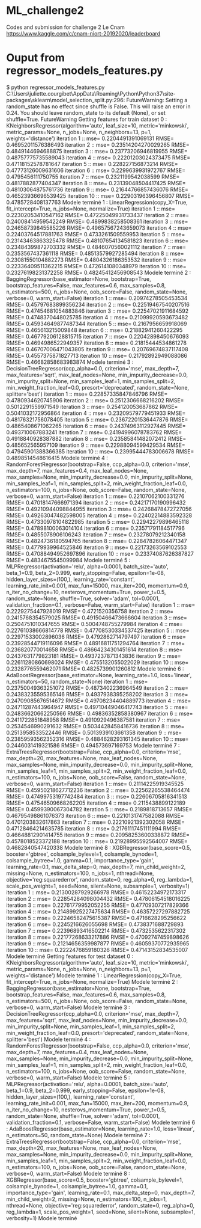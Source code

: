 # ML_challenge2
Codes and submission for challenge 2 Le Cnam https://www.kaggle.com/c/cnam-niort-20192020/leaderboard



# Ouput from regressor_models_features.py

$ python regressor_models_features.py
C:\Users\juliette.courgibet\AppData\Roaming\Python\Python37\site-packages\sklearn\model_selection\_split.py:296: FutureWarning: Setting a random_state has no effect since shuffle is False. This will raise an error in 0.24. You should leave random_state to its default (None), or set shuffle=True.
  FutureWarning
Getting features for train dataset
0  :  KNeighborsRegressor(algorithm='auto', leaf_size=10, metric='minkowski',
                    metric_params=None, n_jobs=None, n_neighbors=13, p=1,
                    weights='distance')
iteration  1  :: mse= 0.2204491391069131  RMSE= 0.46952011576386493
iteration  2  :: mse= 0.23514204270029265  RMSE= 0.4849144694688875
iteration  3  :: mse= 0.23773206946819955  RMSE= 0.48757775735589043
iteration  4  :: mse= 0.22201203024373475  RMSE= 0.47118152578781647
iteration  5  :: mse= 0.228227156873214  RMSE= 0.47773126009631606
iteration  6  :: mse= 0.2299639931972767  RMSE= 0.4795456111750755
iteration  7  :: mse= 0.2321199542038599  RMSE= 0.4817882877404347
iteration  8  :: mse= 0.23139048504417425  RMSE= 0.48103064875761736
iteration  9  :: mse= 0.21644766857436076  RMSE= 0.46523936696539425
iteration  10  :: mse= 0.22903196396456807  RMSE= 0.4785728408137763
Modele terminé
1  :  LinearRegression(copy_X=True, fit_intercept=True, n_jobs=None, normalize=True)
iteration  1  :: mse= 0.22302053410547162  RMSE= 0.47225049931733437
iteration  2  :: mse= 0.24008414959542249  RMSE= 0.4899838258508361
iteration  3  :: mse= 0.24658739845585226  RMSE= 0.49657567243659073
iteration  4  :: mse= 0.22403764517881763  RMSE= 0.4733261509559953
iteration  5  :: mse= 0.23143463863325478  RMSE= 0.48107654134581823
iteration  6  :: mse= 0.23484399872703332  RMSE= 0.4846070560021112
iteration  7  :: mse= 0.2353567437361118  RMSE= 0.48513579927285494
iteration  8  :: mse= 0.23081550104882273  RMSE= 0.4804326186353532
iteration  9  :: mse= 0.22336409511362215  RMSE= 0.4726141080348979
iteration  10  :: mse= 0.23276198231372258  RMSE= 0.48245412456908543
Modele terminé
2  :  BaggingRegressor(base_estimator=None, bootstrap=True, bootstrap_features=False,
                 max_features=0.6, max_samples=0.8, n_estimators=500,
                 n_jobs=None, oob_score=False, random_state=None, verbose=0,
                 warm_start=False)
iteration  1  :: mse= 0.20974278505453534  RMSE= 0.45797683899356234
iteration  2  :: mse= 0.22519467540207516  RMSE= 0.47454681054883846
iteration  3  :: mse= 0.22547021911684592  RMSE= 0.4748370448025785
iteration  4  :: mse= 0.21099920593673482  RMSE= 0.45934649877487344
iteration  5  :: mse= 0.2167956659918069  RMSE= 0.465613215009848
iteration  6  :: mse= 0.21882941260422295  RMSE= 0.46779206128815715
iteration  7  :: mse= 0.22042898450676093  RMSE= 0.4694986522949357
iteration  8  :: mse= 0.21815444534861278  RMSE= 0.46707006471043805
iteration  9  :: mse= 0.20769674837117408  RMSE= 0.4557375871827713
iteration  10  :: mse= 0.21792892949088086  RMSE= 0.46682858683983874
Modele terminé
3  :  DecisionTreeRegressor(ccp_alpha=0.0, criterion='mse', max_depth=7,
                      max_features='sqrt', max_leaf_nodes=None,
                      min_impurity_decrease=0.0, min_impurity_split=None,
                      min_samples_leaf=1, min_samples_split=2,
                      min_weight_fraction_leaf=0.0, presort='deprecated',
                      random_state=None, splitter='best')
iteration  1  :: mse= 0.22857335847846796  RMSE= 0.4780934620745906
iteration  2  :: mse= 0.2512306668216202  RMSE= 0.5012291559971549
iteration  3  :: mse= 0.254120053687862  RMSE= 0.5041032172956864
iteration  4  :: mse= 0.23209579779451933  RMSE= 0.48176321756078405
iteration  5  :: mse= 0.23672201536447876  RMSE= 0.4865408671062265
iteration  6  :: mse= 0.24374963112927445  RMSE= 0.493710067883241
iteration  7  :: mse= 0.24194996078783762  RMSE= 0.4918840928387882
iteration  8  :: mse= 0.23585841482072412  RMSE= 0.485652565957109
iteration  9  :: mse= 0.22988094599429534  RMSE= 0.47945901388366385
iteration  10  :: mse= 0.23995444783006678  RMSE= 0.4898514548616415
Modele terminé
4  :  RandomForestRegressor(bootstrap=False, ccp_alpha=0.0, criterion='mse',
                      max_depth=7, max_features=0.4, max_leaf_nodes=None,
                      max_samples=None, min_impurity_decrease=0.0,
                      min_impurity_split=None, min_samples_leaf=1,
                      min_samples_split=2, min_weight_fraction_leaf=0.0,
                      n_estimators=100, n_jobs=None, oob_score=False,
                      random_state=None, verbose=0, warm_start=False)
iteration  1  :: mse= 0.22107062100331276  RMSE= 0.47018147666971394
iteration  2  :: mse= 0.24217170190996432  RMSE= 0.49210944098844955
iteration  3  :: mse= 0.24268478472727056  RMSE= 0.49263047482598005
iteration  4  :: mse= 0.22402214883592328  RMSE= 0.47330978104822985
iteration  5  :: mse= 0.22942279896465118  RMSE= 0.47898100063014104
iteration  6  :: mse= 0.23571791184517796  RMSE= 0.4855078906106243
iteration  7  :: mse= 0.23278079212340158  RMSE= 0.4824736180594765
iteration  8  :: mse= 0.22847826064471347  RMSE= 0.4779939964525846
iteration  9  :: mse= 0.22173263569102553  RMSE= 0.47088494952697896
iteration  10  :: mse= 0.23374087626387827  RMSE= 0.4834675545099984
Modele terminé
5  :  MLPRegressor(activation='relu', alpha=0.0001, batch_size='auto', beta_1=0.9,
             beta_2=0.999, early_stopping=False, epsilon=1e-08,
             hidden_layer_sizes=(100,), learning_rate='constant',
             learning_rate_init=0.001, max_fun=15000, max_iter=200,
             momentum=0.9, n_iter_no_change=10, nesterovs_momentum=True,
             power_t=0.5, random_state=None, shuffle=True, solver='adam',
             tol=0.0001, validation_fraction=0.1, verbose=False,
             warm_start=False)
iteration  1  :: mse= 0.2229275447928019  RMSE= 0.4721520356758
iteration  2  :: mse= 0.2415768354579025  RMSE= 0.49150466473666604
iteration  3  :: mse= 0.2504751010347655  RMSE= 0.5004748755279984
iteration  4  :: mse= 0.22761038666814778  RMSE= 0.47708530334537425
iteration  5  :: mse= 0.22971533002896036  RMSE= 0.4792862714797497
iteration  6  :: mse= 0.23928544719116096  RMSE= 0.48916811751294764
iteration  7  :: mse= 0.236820770014658  RMSE= 0.48664234301451614
iteration  8  :: mse= 0.2437631779823181  RMSE= 0.4937237871343836
iteration  9  :: mse= 0.22611280860698024  RMSE= 0.4755132055022029
iteration  10  :: mse= 0.2328776559462071  RMSE= 0.4825739901260812
Modele terminé
6  :  AdaBoostRegressor(base_estimator=None, learning_rate=1.0, loss='linear',
                  n_estimators=50, random_state=None)
iteration  1  :: mse= 0.23750049363251072  RMSE= 0.4873402236964549
iteration  2  :: mse= 0.24383235595365146  RMSE= 0.4937938395258202
iteration  3  :: mse= 0.24709085676514672  RMSE= 0.49708234404889773
iteration  4  :: mse= 0.24711287443964947  RMSE= 0.49710449046417743
iteration  5  :: mse= 0.24836620662250566  RMSE= 0.49836352858380967
iteration  6  :: mse= 0.2411722851848958  RMSE= 0.4910929496387581
iteration  7  :: mse= 0.2534546990291632  RMSE= 0.5034428458416736
iteration  8  :: mse= 0.2513958533522446  RMSE= 0.5013939103661358
iteration  9  :: mse= 0.23859593562352316  RMSE= 0.4884628293161345
iteration  10  :: mse= 0.2446031419321586  RMSE= 0.494573697169753
Modele terminé
7  :  ExtraTreesRegressor(bootstrap=False, ccp_alpha=0.0, criterion='mse',
                    max_depth=20, max_features=None, max_leaf_nodes=None,
                    max_samples=None, min_impurity_decrease=0.0,
                    min_impurity_split=None, min_samples_leaf=1,
                    min_samples_split=2, min_weight_fraction_leaf=0.0,
                    n_estimators=100, n_jobs=None, oob_score=False,
                    random_state=None, verbose=0, warm_start=False)
iteration  1  :: mse= 0.21114225919345525  RMSE= 0.45950218627712236
iteration  2  :: mse= 0.22562265538464474  RMSE= 0.47499753197742484
iteration  3  :: mse= 0.22606705816341513  RMSE= 0.47546509668262205
iteration  4  :: mse= 0.2115438899122189  RMSE= 0.4599390067304782
iteration  5  :: mse= 0.2189818713657  RMSE= 0.46795498861076373
iteration  6  :: mse= 0.2210131747582088  RMSE= 0.4701203832617863
iteration  7  :: mse= 0.22210921392302058  RMSE= 0.47128464214635785
iteration  8  :: mse= 0.21761117451111994  RMSE= 0.46648812901414755
iteration  9  :: mse= 0.20958253600338872  RMSE= 0.4578018523372188
iteration  10  :: mse= 0.21928995592564007  RMSE= 0.4682840547420338
Modele terminé
8  :  XGBRegressor(base_score=0.5, booster='gbtree', colsample_bylevel=1,
             colsample_bynode=1, colsample_bytree=1.0, gamma=0.1,
             importance_type='gain', learning_rate=0.1, max_delta_step=0,
             max_depth=7, min_child_weight=2, missing=None, n_estimators=100,
             n_jobs=1, nthread=None, objective='reg:squarederror',
             random_state=0, reg_alpha=0, reg_lambda=1, scale_pos_weight=1,
             seed=None, silent=None, subsample=1, verbosity=1)
iteration  1  :: mse= 0.21300287929266978  RMSE= 0.46152234972173317
iteration  2  :: mse= 0.22854284098004432  RMSE= 0.47806154518016225
iteration  3  :: mse= 0.22761779952052255  RMSE= 0.47709307217829366
iteration  4  :: mse= 0.21489925227475634  RMSE= 0.46357227297882725
iteration  5  :: mse= 0.22246582475615387  RMSE= 0.4716628295256622
iteration  6  :: mse= 0.2245216626055698  RMSE= 0.4738371688729893
iteration  7  :: mse= 0.22396893416502214  RMSE= 0.4732535622317302
iteration  8  :: mse= 0.22177268633217886  RMSE= 0.47092747459898626
iteration  9  :: mse= 0.21214656359987877  RMSE= 0.46059370772935965
iteration  10  :: mse= 0.2222476859180326  RMSE= 0.47143152834535007
Modele terminé
Getting features for test dataset
0  :  KNeighborsRegressor(algorithm='auto', leaf_size=10, metric='minkowski',
                    metric_params=None, n_jobs=None, n_neighbors=13, p=1,
                    weights='distance')
Modele terminé
1  :  LinearRegression(copy_X=True, fit_intercept=True, n_jobs=None, normalize=True)
Modele terminé
2  :  BaggingRegressor(base_estimator=None, bootstrap=True, bootstrap_features=False,
                 max_features=0.6, max_samples=0.8, n_estimators=500,
                 n_jobs=None, oob_score=False, random_state=None, verbose=0,
                 warm_start=False)
Modele terminé
3  :  DecisionTreeRegressor(ccp_alpha=0.0, criterion='mse', max_depth=7,
                      max_features='sqrt', max_leaf_nodes=None,
                      min_impurity_decrease=0.0, min_impurity_split=None,
                      min_samples_leaf=1, min_samples_split=2,
                      min_weight_fraction_leaf=0.0, presort='deprecated',
                      random_state=None, splitter='best')
Modele terminé
4  :  RandomForestRegressor(bootstrap=False, ccp_alpha=0.0, criterion='mse',
                      max_depth=7, max_features=0.4, max_leaf_nodes=None,
                      max_samples=None, min_impurity_decrease=0.0,
                      min_impurity_split=None, min_samples_leaf=1,
                      min_samples_split=2, min_weight_fraction_leaf=0.0,
                      n_estimators=100, n_jobs=None, oob_score=False,
                      random_state=None, verbose=0, warm_start=False)
Modele terminé
5  :  MLPRegressor(activation='relu', alpha=0.0001, batch_size='auto', beta_1=0.9,
             beta_2=0.999, early_stopping=False, epsilon=1e-08,
             hidden_layer_sizes=(100,), learning_rate='constant',
             learning_rate_init=0.001, max_fun=15000, max_iter=200,
             momentum=0.9, n_iter_no_change=10, nesterovs_momentum=True,
             power_t=0.5, random_state=None, shuffle=True, solver='adam',
             tol=0.0001, validation_fraction=0.1, verbose=False,
             warm_start=False)
Modele terminé
6  :  AdaBoostRegressor(base_estimator=None, learning_rate=1.0, loss='linear',
                  n_estimators=50, random_state=None)
Modele terminé
7  :  ExtraTreesRegressor(bootstrap=False, ccp_alpha=0.0, criterion='mse',
                    max_depth=20, max_features=None, max_leaf_nodes=None,
                    max_samples=None, min_impurity_decrease=0.0,
                    min_impurity_split=None, min_samples_leaf=1,
                    min_samples_split=2, min_weight_fraction_leaf=0.0,
                    n_estimators=100, n_jobs=None, oob_score=False,
                    random_state=None, verbose=0, warm_start=False)
Modele terminé
8  :  XGBRegressor(base_score=0.5, booster='gbtree', colsample_bylevel=1,
             colsample_bynode=1, colsample_bytree=1.0, gamma=0.1,
             importance_type='gain', learning_rate=0.1, max_delta_step=0,
             max_depth=7, min_child_weight=2, missing=None, n_estimators=100,
             n_jobs=1, nthread=None, objective='reg:squarederror',
             random_state=0, reg_alpha=0, reg_lambda=1, scale_pos_weight=1,
             seed=None, silent=None, subsample=1, verbosity=1)
Modele terminé
